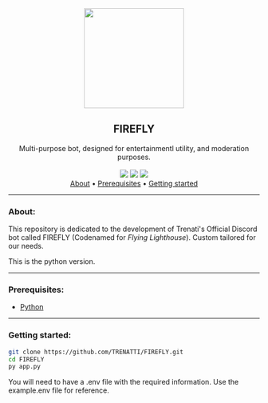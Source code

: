 <div align="center">
<img src="assets/resp_icon.gif" width="200">
<h2>FIREFLY</h2>
Multi-purpose bot, designed for entertainmentl utility, and moderation purposes.
<br>
<br>
<img src="https://img.shields.io/github/commit-activity/t/TRENATTI/FIREFLY.py">
<img src="https://img.shields.io/github/last-commit/TRENATTI/FIREFLY.py">
<img src="https://img.shields.io/github/license/TRENATTI/FIREFLY.py">
<br>
</div>

<div align="center">
<a href="#about">About</a> •
<a href="#prerequisites">Prerequisites</a> •
<a href="#getting-started">Getting started</a>
</div>

---------------

### About:

This repository is dedicated to the development of Trenati's Official Discord bot called FIREFLY (Codenamed for *Flying Lighthouse*). Custom tailored for our needs.

This is the python version.

---------------

### Prerequisites:
- <a href="https://www.python.org/downloads/">Python</a>

---------------

### Getting started:

```bash 
git clone https://github.com/TRENATTI/FIREFLY.git
cd FIREFLY
py app.py
```
You will need to have a .env file with the required information. Use the example.env file for reference.
